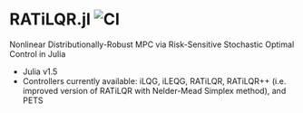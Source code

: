 # RATiLQR.jl ![CI](https://github.com/StanfordMSL/RATiLQR.jl/workflows/CI/badge.svg)
Nonlinear Distributionally-Robust MPC via Risk-Sensitive Stochastic Optimal Control in Julia

* Julia v1.5
* Controllers currently available: iLQG, iLEQG, RATiLQR, RATiLQR++ (i.e. improved version of RATiLQR with Nelder-Mead Simplex method), and PETS

